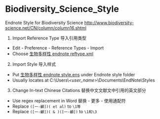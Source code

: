 # Biodiversity_Science_Style
Endnote Style for Biodiversity Science http://www.biodiversity-science.net/CN/column/column16.shtml

1. Import Reference Type 导入引用类型
- Edit - Preference - Reference Types - Import
- Choose [生物多样性 endnote reftype.xml](https://github.com/yf23/Biodiversity_Science_Style/blob/master/%E7%94%9F%E7%89%A9%E5%A4%9A%E6%A0%B7%E6%80%A7%20endnote%20reftype.xml)

2. Import Style 导入样式

 - Put [生物多样性 endnote style.ens](https://github.com/yf23/Biodiversity_Science_Style/blob/master/%E7%94%9F%E7%89%A9%E5%A4%9A%E6%A0%B7%E6%80%A7%20endnote%20style.ens) under Endnote style folder
 - Usually locates at C:\Users\\*<user_name>*\Documents\EndNote\Styles
 
3. Change In-text Chinese Citations 替换中文文献文中引用的英文部分
 - Use regex replacement in Word 替换 - 更多 - 使用通配符
 - Replace `([一-龥])( et al)` to `\1等`
 - Replace `([一-龥])( & )([一-龥])` to `\1和\3`
